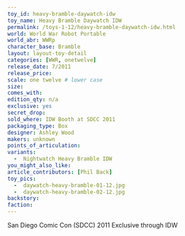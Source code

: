 ```yaml
---
toy_id: heavy-bramble-daywatch-idw
toy_name: Heavy Bramble Daywatch IDW
permalink: /toys-1-12/heavy-bramble-daywatch-idw.html
world: World War Robot Portable
world_abr: WWRp
character_base: Bramble
layout: layout-toy-detail
categories: [WWR, onetwelve]
release_date: 7/2011
release_price:
scale: one twelve # lower case
size:
comes_with:
edition_qty: n/a
exclusive: yes
secret_drop:
sold_where: IDW Booth at SDCC 2011
packaging_type: Box
designer: Ashley Wood
makers: unknown
points_of_articulation:
variants:
  -  Nightwatch Heavy Bramble IDW
you_might_also_like:  
article_contributors: [Phil Back]
toy_pics:
  -  daywatch-heavy-bramble-01-12.jpg
  -  daywatch-heavy-bramble-02-12.jpg
backstory:
faction:
---
```


San Diego Comic Con (SDCC) 2011 Exclusive through IDW